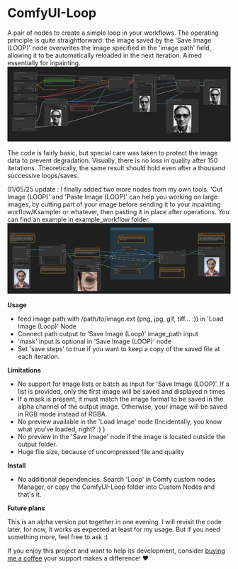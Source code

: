 # ComfyUI-Loop
A pair of nodes to create a simple loop in your workflows. The operating principle is quite straightforward: the image saved by the 'Save Image (LOOP)' node overwrites the image specified in the 'image path' field, allowing it to be automatically reloaded in the next iteration. Aimed essentially for inpainting.
![alt text](https://github.com/Hullabalo/ComfyUI-Loop/blob/main/inpainting_loop.png?raw=true)

The code is fairly basic, but special care was taken to protect the image data to prevent degradation. Visually, there is no loss in quality after 150 iterations. Theoretically, the same result should hold even after a thousand successive loops/saves.

01/05/25 update : I finally added two more nodes from my own tools. 'Cut Image (LOOP)' and 'Paste Image (LOOP)' can help you working on large images, by cutting part of your image before sending it to your inpainting worflow/Ksampler or whatever, then pasting it in place after operations. You can find an example in example_workflow folder.
![alt text](https://github.com/Hullabalo/ComfyUI-Loop/blob/main/cut_and_paste_example(no_workflow).png?raw=true)

**Usage**
- feed image path with /path/to/image.ext (png, jpg, gif, tiff... :)) in 'Load Image (Loop)' Node
- Connect path output to 'Save Image (Loop)' image_path input
- 'mask' input is optional in 'Save Image (LOOP)' node
- Set 'save steps' to true if you want to keep a copy of the saved file at each iteration.

**Limitations**
- No support for image lists or batch as input for 'Save Image (LOOP)'. If a list is provided, only the first image will be saved and displayed n times
- If a mask is present, it must match the image format to be saved in the alpha channel of the output image. Otherwise, your image will be saved in RGB mode instead of RGBA.
- No preview available in the 'Load Image' node (Incidentally, you know what you’ve loaded, right? :) )
- No preview in the 'Save Image' node if the image is located outside the output folder.
- Huge file size, because of uncompressed file and quality

**Install**
- No additional dependencies.  Search 'Loop' in Comfy custom nodes Manager, or copy the ComfyUI-Loop folder into Custom Nodes and that's it.

**Future plans**

This is an alpha version put together in one evening. I will revisit the code later, for now, it works as expected at least for my usage. But if you need something more, feel free to ask :)

If you enjoy this project and want to help its development, consider [buying me a coffee](#https://buymeacoffee.com/hullabaloo/comfyui-image-loop) your support makes a difference! ♥️

